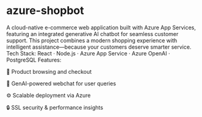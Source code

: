 # azure-shopbot
A cloud-native e-commerce web application built with Azure App Services, featuring an integrated generative AI chatbot for seamless customer support. This project combines a modern shopping experience with intelligent assistance—because your customers deserve smarter service.
Tech Stack: React · Node.js · Azure App Service · Azure OpenAI · PostgreSQL Features:

🛒 Product browsing and checkout

💬 GenAI-powered webchat for user queries

⚙️ Scalable deployment via Azure

🔒 SSL security & performance insights
